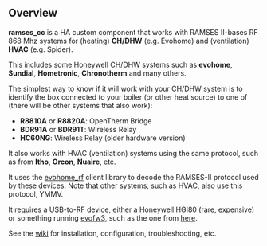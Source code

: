 ## Overview
**ramses_cc** is a HA custom component that works with RAMSES II-bases RF 868 Mhz systems for (heating) **CH/DHW** (e.g. Evohome) and (ventilation) **HVAC** (e.g. Spider).

This includes some Honeywell CH/DHW systems such as **evohome**, **Sundial**, **Hometronic**, **Chronotherm** and many others. 

The simplest way to know if it will work with your CH/DHW system is to identify the box connected to your boiler (or other heat source) to one of (there will be other systems that also work):
 - **R8810A** or **R8820A**: OpenTherm Bridge
 - **BDR91A** or **BDR91T**: Wireless Relay
 - **HC60NG**: Wireless Relay (older hardware version)

It also works with HVAC (ventilation) systems using the same protocol, such as from **Itho**, **Orcon**, **Nuaire**, etc.

It uses the [evohome_rf](https://github.com/zxdavb/evohome_rf) client library to decode the RAMSES-II protocol used by these devices. Note that other systems, such as HVAC, also use this protocol, YMMV.

It requires a USB-to-RF device, either a Honeywell HGI80 (rare, expensive) or something running [evofw3](https://github.com/ghoti57/evofw3), such as the one from [here](https://indalo-tech.onlineweb.shop/).

See the [wiki](https://github.com/zxdavb/evohome_cc/wiki) for installation, configuration, troubleshooting, etc.
